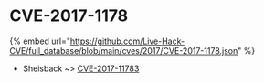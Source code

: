 # CVE-2017-1178
{% embed url="https://github.com/Live-Hack-CVE/full_database/blob/main/cves/2017/CVE-2017-1178.json" %}

* Sheisback ~> [CVE-2017-11783](https://www.alice-snow.ru/2017/database/cve-2017-1178/cve-2017-11783-sheisback)